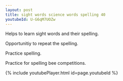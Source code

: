 ```yaml
---
layout: post
title: sight words science words spelling 40
youtubeId: U-G6qM7UOZw
---
```

 
 
Helps to learn sight words and their spelling.

Opportunitiy to repeat the spelling. 

Practice spelling. 
 
Practice for spelling bee competitions. 
 
{% include youtubePlayer.html id=page.youtubeId %}
 
 
